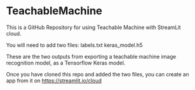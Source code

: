 # TeachableMachine

This is a GitHub Repository for using Teachable Machine with StreamLit cloud. 

You will need to add two files: 
labels.txt 
keras_model.h5 

These are the two outputs from exporting a teachable machine image recognition model, as a Tensorflow Keras model. 

Once you have cloned this repo and added the two files, you can create an app from it on https://streamlit.io/cloud
